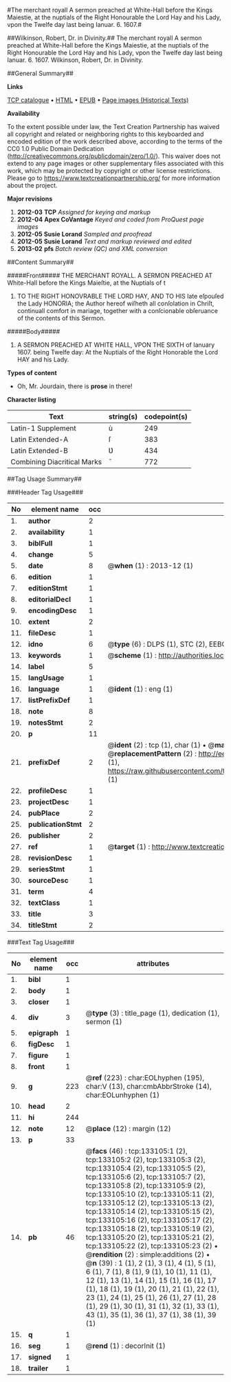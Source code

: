 #The merchant royall A sermon preached at White-Hall before the Kings Maiestie, at the nuptials of the Right Honourable the Lord Hay and his Lady, vpon the Twelfe day last being Ianuar. 6. 1607.#

##Wilkinson, Robert, Dr. in Divinity.##
The merchant royall A sermon preached at White-Hall before the Kings Maiestie, at the nuptials of the Right Honourable the Lord Hay and his Lady, vpon the Twelfe day last being Ianuar. 6. 1607.
Wilkinson, Robert, Dr. in Divinity.

##General Summary##

**Links**

[TCP catalogue](http://www.ota.ox.ac.uk/tcp/)  • 
[HTML](http://tei.it.ox.ac.uk/tcp/Texts-HTML/free/A73/A73427.html)  • 
[EPUB](http://tei.it.ox.ac.uk/tcp/Texts-EPUB/free/A73/A73427.epub) • 
[Page images (Historical Texts)](https://historicaltexts.jisc.ac.uk/eebo-99900605e)

**Availability**

To the extent possible under law, the Text Creation Partnership has waived all copyright and related or neighboring rights to this keyboarded and encoded edition of the work described above, according to the terms of the CC0 1.0 Public Domain Dedication (http://creativecommons.org/publicdomain/zero/1.0/). This waiver does not extend to any page images or other supplementary files associated with this work, which may be protected by copyright or other license restrictions. Please go to https://www.textcreationpartnership.org/ for more information about the project.

**Major revisions**

1. __2012-03__ __TCP__ *Assigned for keying and markup*
1. __2012-04__ __Apex CoVantage__ *Keyed and coded from ProQuest page images*
1. __2012-05__ __Susie Lorand__ *Sampled and proofread*
1. __2012-05__ __Susie Lorand__ *Text and markup reviewed and edited*
1. __2013-02__ __pfs__ *Batch review (QC) and XML conversion*

##Content Summary##

#####Front#####
THE MERCHANT ROYALL. A SERMON PREACHED AT White-Hall before the Kings Maieſtie, at the Nuptials of t
1. TO THE RIGHT HONOVRABLE THE LORD HAY, AND TO HIS late eſpouſed the Lady HONORIA; the Author hereof wiſheth all conſolation in Chriſt, continuall comfort in mariage, together with a conſcionable obſeruance of the contents of this Sermon.

#####Body#####

1. A SERMON PREACHED AT WHITE HALL, VPON THE SIXTH of Ianuary 1607. being Twelfe day: At the Nuptials of the Right Honorable the Lord HAY and his Lady.

**Types of content**

  * Oh, Mr. Jourdain, there is **prose** in there!

**Character listing**


|Text|string(s)|codepoint(s)|
|---|---|---|
|Latin-1 Supplement|ù|249|
|Latin Extended-A|ſ|383|
|Latin Extended-B|Ʋ|434|
|Combining             Diacritical Marks|̄|772|

##Tag Usage Summary##

###Header Tag Usage###

|No|element name|occ|attributes|
|---|---|---|---|
|1.|__author__|2||
|2.|__availability__|1||
|3.|__biblFull__|1||
|4.|__change__|5||
|5.|__date__|8| @__when__ (1) : 2013-12 (1)|
|6.|__edition__|1||
|7.|__editionStmt__|1||
|8.|__editorialDecl__|1||
|9.|__encodingDesc__|1||
|10.|__extent__|2||
|11.|__fileDesc__|1||
|12.|__idno__|6| @__type__ (6) : DLPS (1), STC (2), EEBO-CITATION (1), PROQUEST (1), VID (1)|
|13.|__keywords__|1| @__scheme__ (1) : http://authorities.loc.gov/ (1)|
|14.|__label__|5||
|15.|__langUsage__|1||
|16.|__language__|1| @__ident__ (1) : eng (1)|
|17.|__listPrefixDef__|1||
|18.|__note__|8||
|19.|__notesStmt__|2||
|20.|__p__|11||
|21.|__prefixDef__|2| @__ident__ (2) : tcp (1), char (1)  •  @__matchPattern__ (2) : ([0-9\-]+):([0-9IVX]+) (1), (.+) (1)  •  @__replacementPattern__ (2) : http://eebo.chadwyck.com/downloadtiff?vid=$1&page=$2 (1), https://raw.githubusercontent.com/textcreationpartnership/Texts/master/tcpchars.xml#$1 (1)|
|22.|__profileDesc__|1||
|23.|__projectDesc__|1||
|24.|__pubPlace__|2||
|25.|__publicationStmt__|2||
|26.|__publisher__|2||
|27.|__ref__|1| @__target__ (1) : http://www.textcreationpartnership.org/docs/. (1)|
|28.|__revisionDesc__|1||
|29.|__seriesStmt__|1||
|30.|__sourceDesc__|1||
|31.|__term__|4||
|32.|__textClass__|1||
|33.|__title__|3||
|34.|__titleStmt__|2||


###Text Tag Usage###

|No|element name|occ|attributes|
|---|---|---|---|
|1.|__bibl__|1||
|2.|__body__|1||
|3.|__closer__|1||
|4.|__div__|3| @__type__ (3) : title_page (1), dedication (1), sermon (1)|
|5.|__epigraph__|1||
|6.|__figDesc__|1||
|7.|__figure__|1||
|8.|__front__|1||
|9.|__g__|223| @__ref__ (223) : char:EOLhyphen (195), char:V (13), char:cmbAbbrStroke (14), char:EOLunhyphen (1)|
|10.|__head__|2||
|11.|__hi__|244||
|12.|__note__|12| @__place__ (12) : margin (12)|
|13.|__p__|33||
|14.|__pb__|46| @__facs__ (46) : tcp:133105:1 (2), tcp:133105:2 (2), tcp:133105:3 (2), tcp:133105:4 (2), tcp:133105:5 (2), tcp:133105:6 (2), tcp:133105:7 (2), tcp:133105:8 (2), tcp:133105:9 (2), tcp:133105:10 (2), tcp:133105:11 (2), tcp:133105:12 (2), tcp:133105:13 (2), tcp:133105:14 (2), tcp:133105:15 (2), tcp:133105:16 (2), tcp:133105:17 (2), tcp:133105:18 (2), tcp:133105:19 (2), tcp:133105:20 (2), tcp:133105:21 (2), tcp:133105:22 (2), tcp:133105:23 (2)  •  @__rendition__ (2) : simple:additions (2)  •  @__n__ (39) : 1 (1), 2 (1), 3 (1), 4 (1), 5 (1), 6 (1), 7 (1), 8 (1), 9 (1), 10 (1), 11 (1), 12 (1), 13 (1), 14 (1), 15 (1), 16 (1), 17 (1), 18 (1), 19 (1), 20 (1), 21 (1), 22 (1), 23 (1), 24 (1), 25 (1), 26 (1), 27 (1), 28 (1), 29 (1), 30 (1), 31 (1), 32 (1), 33 (1), 43 (1), 35 (1), 36 (1), 37 (1), 38 (1), 39 (1)|
|15.|__q__|1||
|16.|__seg__|1| @__rend__ (1) : decorInit (1)|
|17.|__signed__|1||
|18.|__trailer__|1||
